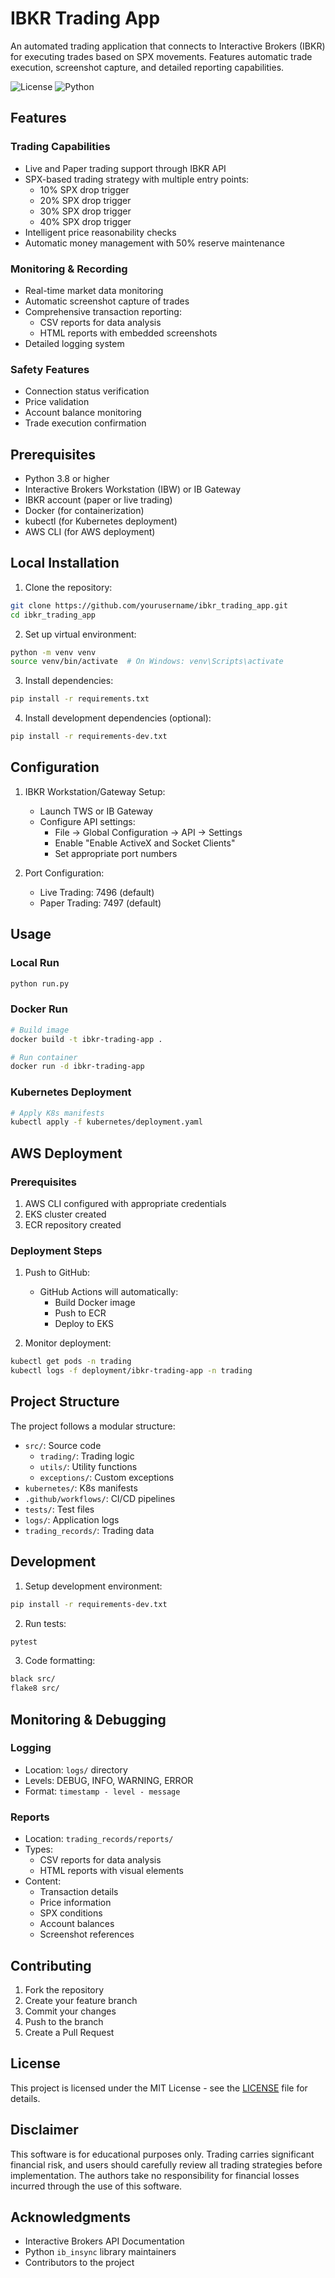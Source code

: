# IBKR Trading App

An automated trading application that connects to Interactive Brokers (IBKR) for executing trades based on SPX movements. Features automatic trade execution, screenshot capture, and detailed reporting capabilities.

![License](https://img.shields.io/badge/license-MIT-blue.svg)
![Python](https://img.shields.io/badge/python-3.8+-blue.svg)

## Features

### Trading Capabilities
- Live and Paper trading support through IBKR API
- SPX-based trading strategy with multiple entry points:
  - 10% SPX drop trigger
  - 20% SPX drop trigger
  - 30% SPX drop trigger
  - 40% SPX drop trigger
- Intelligent price reasonability checks
- Automatic money management with 50% reserve maintenance

### Monitoring & Recording
- Real-time market data monitoring
- Automatic screenshot capture of trades
- Comprehensive transaction reporting:
  - CSV reports for data analysis
  - HTML reports with embedded screenshots
- Detailed logging system

### Safety Features
- Connection status verification
- Price validation
- Account balance monitoring
- Trade execution confirmation

## Prerequisites

- Python 3.8 or higher
- Interactive Brokers Workstation (IBW) or IB Gateway
- IBKR account (paper or live trading)
- Docker (for containerization)
- kubectl (for Kubernetes deployment)
- AWS CLI (for AWS deployment)

## Local Installation

1. Clone the repository:
```bash
git clone https://github.com/yourusername/ibkr_trading_app.git
cd ibkr_trading_app
```

2. Set up virtual environment:
```bash
python -m venv venv
source venv/bin/activate  # On Windows: venv\Scripts\activate
```

3. Install dependencies:
```bash
pip install -r requirements.txt
```

4. Install development dependencies (optional):
```bash
pip install -r requirements-dev.txt
```

## Configuration

1. IBKR Workstation/Gateway Setup:
   - Launch TWS or IB Gateway
   - Configure API settings:
     - File → Global Configuration → API → Settings
     - Enable "Enable ActiveX and Socket Clients"
     - Set appropriate port numbers

2. Port Configuration:
   - Live Trading: 7496 (default)
   - Paper Trading: 7497 (default)

## Usage

### Local Run
```bash
python run.py
```

### Docker Run
```bash
# Build image
docker build -t ibkr-trading-app .

# Run container
docker run -d ibkr-trading-app
```

### Kubernetes Deployment
```bash
# Apply K8s manifests
kubectl apply -f kubernetes/deployment.yaml
```

## AWS Deployment

### Prerequisites
1. AWS CLI configured with appropriate credentials
2. EKS cluster created
3. ECR repository created

### Deployment Steps
1. Push to GitHub:
   - GitHub Actions will automatically:
     - Build Docker image
     - Push to ECR
     - Deploy to EKS

2. Monitor deployment:
```bash
kubectl get pods -n trading
kubectl logs -f deployment/ibkr-trading-app -n trading
```

## Project Structure

The project follows a modular structure:
- `src/`: Source code
  - `trading/`: Trading logic
  - `utils/`: Utility functions
  - `exceptions/`: Custom exceptions
- `kubernetes/`: K8s manifests
- `.github/workflows/`: CI/CD pipelines
- `tests/`: Test files
- `logs/`: Application logs
- `trading_records/`: Trading data

## Development

1. Setup development environment:
```bash
pip install -r requirements-dev.txt
```

2. Run tests:
```bash
pytest
```

3. Code formatting:
```bash
black src/
flake8 src/
```

## Monitoring & Debugging

### Logging
- Location: `logs/` directory
- Levels: DEBUG, INFO, WARNING, ERROR
- Format: `timestamp - level - message`

### Reports
- Location: `trading_records/reports/`
- Types:
  - CSV reports for data analysis
  - HTML reports with visual elements
- Content:
  - Transaction details
  - Price information
  - SPX conditions
  - Account balances
  - Screenshot references

## Contributing

1. Fork the repository
2. Create your feature branch
3. Commit your changes
4. Push to the branch
5. Create a Pull Request

## License

This project is licensed under the MIT License - see the [LICENSE](LICENSE) file for details.

## Disclaimer

This software is for educational purposes only. Trading carries significant financial risk, and users should carefully review all trading strategies before implementation. The authors take no responsibility for financial losses incurred through the use of this software.

## Acknowledgments

- Interactive Brokers API Documentation
- Python `ib_insync` library maintainers
- Contributors to the project